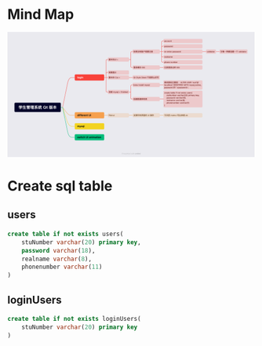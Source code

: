 # Mind Map
![MindMap](学生管理系统%20Qt%20版本.png)
# Create sql table
## users
```sql
create table if not exists users(
    stuNumber varchar(20) primary key,
    password varchar(18),
    realname varchar(8),
    phonenumber varchar(11)
)
```
## loginUsers
```sql
create table if not exists loginUsers(
    stuNumber varchar(20) primary key
)
```